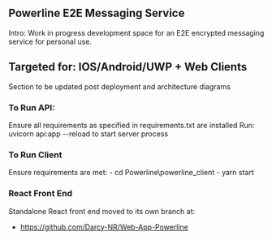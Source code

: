 ## Powerline E2E Messaging Service
Intro: Work in progress development space for an E2E encrypted messaging service for personal use. 
## Targeted for: IOS/Android/UWP + Web Clients

Section to be updated post deployment and architecture diagrams

### To Run API:
Ensure all requirements as specified in requirements.txt are installed
Run: uvicorn api:app --reload to start server process

### To Run Client
Ensure requirements are met:
    - cd Powerline\powerline_client
    - yarn start

### React Front End
Standalone React front end moved to its own branch at:
- https://github.com/Darcy-NR/Web-App-Powerline
